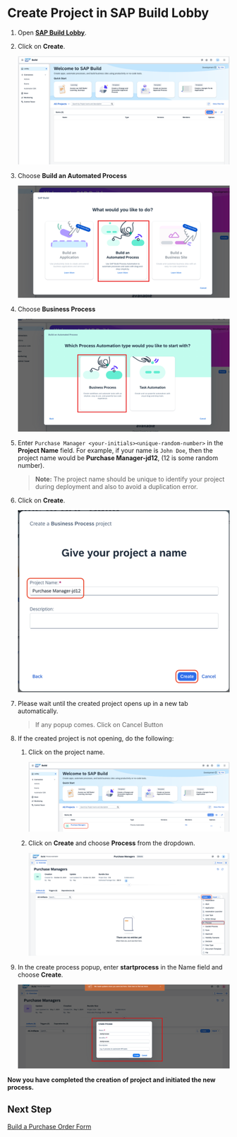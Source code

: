 # Create Project in SAP Build Lobby

1. Open **[SAP Build Lobby](https://pw-build-hands-on.eu10.build.cloud.sap/lobby)**.

2. Click on **Create**.

    ![project](./images/create1.png)

3. Choose **Build an Automated Process**

    ![project](./images/choosebuild.png)

4. Choose **Business Process**

    ![project](./images/bp.png)

5. Enter `Purchase Manager <your-initials><unique-random-number>` in the **Project Name** field. For example, if your name is `John Doe`, then the project name would be **Purchase Manager-jd12**, (12 is some random number).

    > **Note:** The project name should be unique to identify your project during deployment and also to avoid a duplication error.

6. Click on **Create**.

    ![project](./images/project_name.png)

7. Please wait until the created project opens up in a new tab automatically.

    > If any popup comes. Click on Cancel Button

8. If the created project is not opening, do the following:

    1. Click on the project name.
    
        ![project](./images/projectclick.png)

    2. Click on **Create** and choose **Process** from the dropdown.
        
        ![project](./images/createprocessmanual.png)

8. In the create process popup, enter **startprocess** in the Name field and choose **Create**.

    ![project](./images/createprocess.png)

**Now you have completed the creation of project and initiated the new process.**

## Next Step

[Build a Purchase Order Form](../form/README.md)



